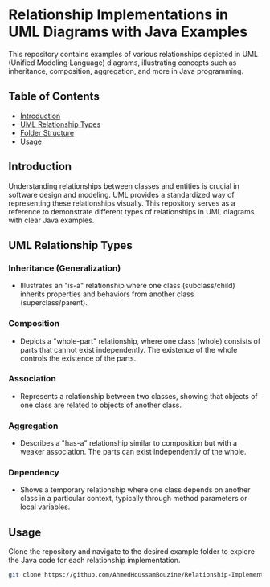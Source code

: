 # Relationship Implementations in UML Diagrams with Java Examples

This repository contains examples of various relationships depicted in UML (Unified Modeling Language) diagrams, illustrating concepts such as inheritance, composition, aggregation, and more in Java programming.

## Table of Contents

- [Introduction](#introduction)
- [UML Relationship Types](#uml-relationship-types)
- [Folder Structure](#folder-structure)
- [Usage](#usage)

## Introduction

Understanding relationships between classes and entities is crucial in software design and modeling. UML provides a standardized way of representing these relationships visually. This repository serves as a reference to demonstrate different types of relationships in UML diagrams with clear Java examples.

## UML Relationship Types

### Inheritance (Generalization)
- Illustrates an "is-a" relationship where one class (subclass/child) inherits properties and behaviors from another class (superclass/parent).

### Composition
- Depicts a "whole-part" relationship, where one class (whole) consists of parts that cannot exist independently. The existence of the whole controls the existence of the parts.

### Association
- Represents a relationship between two classes, showing that objects of one class are related to objects of another class.

### Aggregation
- Describes a "has-a" relationship similar to composition but with a weaker association. The parts can exist independently of the whole.

### Dependency
- Shows a temporary relationship where one class depends on another class in a particular context, typically through method parameters or local variables.


## Usage

Clone the repository and navigate to the desired example folder to explore the Java code for each relationship implementation.

```bash
git clone https://github.com/AhmedHoussamBouzine/Relationship-Implementations-in-UML-Diagrams-with-Java.git
```
